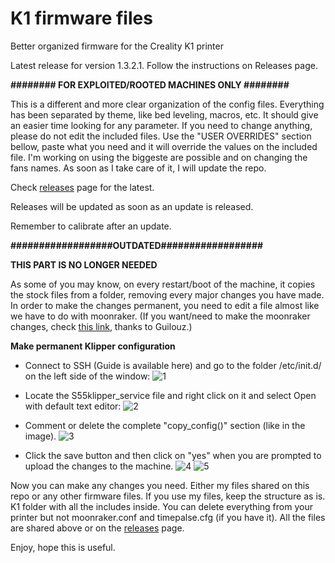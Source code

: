 # K1 firmware files
Better organized firmware for the Creality K1 printer

Latest release for version 1.3.2.1.
Follow the instructions on Releases page.

**######## FOR EXPLOITED/ROOTED MACHINES ONLY ########**

This is a different and more clear organization of the config files.
Everything has been separated by theme, like bed leveling, macros, etc.
It should give an easier time looking for any parameter.
If you need to change anything, please do not edit the included files.
Use the "USER OVERRIDES" section bellow, paste what you need and it will 
override the values on the included file.
I'm working on using the biggeste are possible and on changing the fans names.
As soon as I take care of it, I will update the repo.

Check [releases](https://github.com/3dprintpt/K1_organized_firmware/releases) page for the latest.

Releases will be updated as soon as an update is released.

Remember to calibrate after an update.


**##################OUTDATED##################**

**THIS PART IS NO LONGER NEEDED**

As some of you may know, on every restart/boot of the machine, it copies the stock files from a folder, 
removing every major changes you have made.
In order to make the changes permanent, you need to edit a file almost like we have to do with moonraker.
(If you want/need to make the moonraker changes, check [this link](https://github.com/Guilouz/Creality-K1-and-K1-Max/wiki/Permanent-Moonraker-Configuration), thanks to Guilouz.)


**Make permanent Klipper configuration**
- Connect to SSH (Guide is available here) and go to the folder /etc/init.d/ on the left side of the window:
![1](https://github.com/3dprintpt/K1_organized_firmware/assets/86446936/36361321-6a7e-46d3-b25d-02850749af0b)

- Locate the S55klipper_service file and right click on it and select Open with default text editor:
![2](https://github.com/3dprintpt/K1_organized_firmware/assets/86446936/6fd9c826-0abe-48fb-afe4-a8c5e1e5a68f)

- Comment or delete the complete "copy_config()" section (like in the image).
  ![3](https://github.com/3dprintpt/K1_organized_firmware/assets/86446936/778d7b49-6a13-4884-9d65-62523d8f1731)

- Click the save button and then click on "yes" when you are prompted to upload the changes to the machine.
![4](https://github.com/3dprintpt/K1_organized_firmware/assets/86446936/5ad0b94a-ab8c-4327-ad45-71cf27c78fcd)
![5](https://github.com/3dprintpt/K1_organized_firmware/assets/86446936/903d2217-52e0-46b7-8f6d-d8fc601eb199)

Now you can make any changes you need.
Either my files shared on this repo or any other firmware files.
If you use my files, keep the structure as is. K1 folder with all the includes inside.
You can delete everything from your printer but not moonraker.conf and timepalse.cfg (if you have it).
All the files are shared above or on the [releases](https://github.com/3dprintpt/K1_organized_firmware/releases/tag/K1_firmware) page.

Enjoy, hope this is useful.
